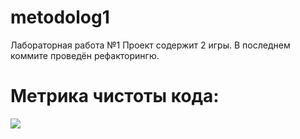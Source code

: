 # metodolog1
Лабораторная работа №1
Проект содержит 2 игры.
В последнем коммите проведён рефакторингю.
# Метрика чистоты кода:
<a href="https://codeclimate.com/github/landshaft-band/metodolog1/maintainability"><img src="https://api.codeclimate.com/v1/badges/f9e92262dfa16c0d2588/maintainability" /></a>
